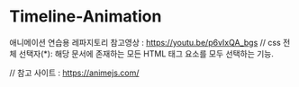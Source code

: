 # Timeline-Animation
애니메이션 연습용 레파지토리 참고영상 : https://youtu.be/p6vIxQA_bgs
// css 전체 선택자(*): 해당 문서에 존재하는 모든 HTML 태그 요소를 모두 선택하는 기능.

// 참고 사이트 : https://animejs.com/